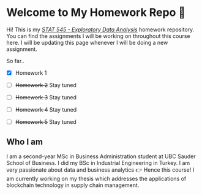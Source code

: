 # Welcome to My Homework Repo :star2:

Hi! This is my <a href="https://stat545.stat.ubc.ca/#html">*STAT 545 - Exploratory Data Analysis*</a> homework repository. You can find the assignments I will be working on throughout this course here. I will be updating this page whenever I will be doing a new assignment.


So far..

- [x] Homework 1
- [ ] ~~Homework 2~~ Stay tuned
- [ ] ~~Homework 3~~ Stay tuned
- [ ] ~~Homework 4~~ Stay tuned
- [ ] ~~Homework 5~~ Stay tuned


## Who I am

I am a second-year MSc in Business Administration student at UBC Sauder School of Business. I did my BSc in Industrial Engineering in Turkey. I am very passionate about data and business analytics :point_right: Hence this course! I am currently working on my thesis which addresses the applications of blockchain technology in supply chain management. 


